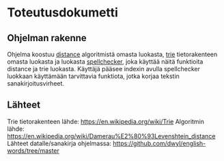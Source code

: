 # Toteutusdokumetti

## Ohjelman rakenne
Ohjelma koostuu [distance](/src/entities/distance.py) algoritmistä omasta luokasta, [trie](/src/entities/trie.py) tietorakenteen omasta luokasta ja luokasta [spellchecker](/src/services/spellchecker.py), joka käyttää näitä funktioita distance ja trie luokasta. Käyttäjä pääsee indexin avulla spellchecker luokkaan käyttämään tarvittavia funktiota, jotka korjaa tekstin sanakirjoitusvirheet.

## Lähteet
Trie tietorakenteen lähde: https://en.wikipedia.org/wiki/Trie
Algoritmin lähde: https://en.wikipedia.org/wiki/Damerau%E2%80%93Levenshtein_distance 
Lähteet datalle/sanakirja ohjelmassa: https://github.com/dwyl/english-words/tree/master